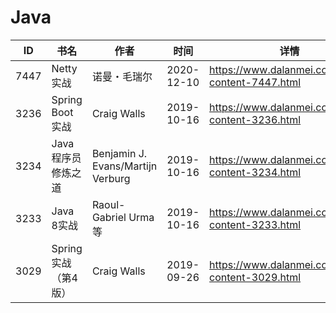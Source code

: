 # Java

| ID | 书名 | 作者 | 时间 | 详情 | 下载页面 | EPUB下载链接 | MOBI下载链接 | AZW3下载链接 |
| --- | --- | --- | --- | --- | --- | --- | --- | --- |
| 7447 | Netty实战 |  诺曼・毛瑞尔 | 2020-12-10 | https://www.dalanmei.com/book-content-7447.html | https://www.dalanmei.com/download-book-7447.html | http://ct.dalanmei.com/f/31084289-571632262-fcd990 | http://ct.dalanmei.com/f/31084289-572126068-6bf37c | http://ct.dalanmei.com/f/31084289-572186533-bde7b9 |
| 3236 | Spring Boot实战 | Craig Walls | 2019-10-16 | https://www.dalanmei.com/book-content-3236.html | https://www.dalanmei.com/download-book-3236.html | http://ct.dalanmei.com/f/31084289-571557682-889433 | http://ct.dalanmei.com/f/31084289-571916160-f469d6 | http://ct.dalanmei.com/f/31084289-572074699-ba252b |
| 3234 | Java程序员修炼之道 | Benjamin J. Evans/Martijn Verburg | 2019-10-16 | https://www.dalanmei.com/book-content-3234.html | https://www.dalanmei.com/download-book-3234.html | http://ct.dalanmei.com/f/31084289-571557695-c2cc75 | http://ct.dalanmei.com/f/31084289-571916195-361993 | http://ct.dalanmei.com/f/31084289-572074715-6f53a1 |
| 3233 | Java 8实战 | Raoul-Gabriel Urma等 | 2019-10-16 | https://www.dalanmei.com/book-content-3233.html | https://www.dalanmei.com/download-book-3233.html | http://ct.dalanmei.com/f/31084289-571557705-3a2dbb | http://ct.dalanmei.com/f/31084289-571916212-1b77fb | http://ct.dalanmei.com/f/31084289-572074719-179407 |
| 3029 | Spring实战（第4版） | Craig Walls | 2019-09-26 | https://www.dalanmei.com/book-content-3029.html | https://www.dalanmei.com/download-book-3029.html | http://ct.dalanmei.com/f/31084289-571559749-e9a64c | http://ct.dalanmei.com/f/31084289-571981673-df1ee5 | http://ct.dalanmei.com/f/31084289-572078173-506145 |
